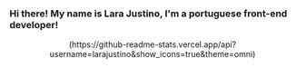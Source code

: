### Hi there! My name is Lara Justino, I'm a portuguese front-end developer!
<div align="center">
  (https://github-readme-stats.vercel.app/api?username=larajustino&show_icons=true&theme=omni)
</div>
